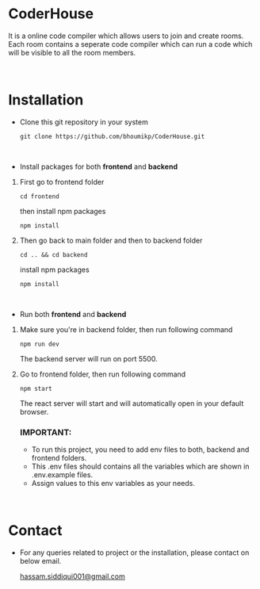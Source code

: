 # CoderHouse
   It is a online code compiler which allows users to join and create rooms. Each room contains a seperate code compiler which can run a code which will be visible to all the room members.

<br>

# Installation
  - Clone this git repository in your system

	```
	git clone https://github.com/bhoumikp/CoderHouse.git
	```

<br>

  - Install packages for both <b>frontend</b> and <b>backend</b>
  1. First go to frontend folder
		```
		cd frontend
		```
	 then install npm packages
	 	```
		npm install
		```

  2. Then go back to main folder and then to backend folder
		```
		cd .. && cd backend
		```
	 install npm packages
	 ```
	 npm install
	 ```

<br>

  - Run both <b>frontend</b> and <b>backend</b>
   1. Make sure you're in backend folder, then run following command
		```
		npm run dev
		```
		The backend server will run on port 5500.


   2. Go to frontend folder, then run following command
	   ```
	   npm start
	   ```
	   The react server will start and will automatically open in your default browser.

		
	  ### IMPORTANT: 
	  - To run this project, you need to add env files to both, backend and frontend folders. 
	  - This .env files should contains all the variables which are shown in .env.example files. 
	  - Assign values to this env variables as your needs.

<br>

# Contact
 - For any queries related to project or the installation, please contact on below email.

 	hassam.siddiqui001@gmail.com
